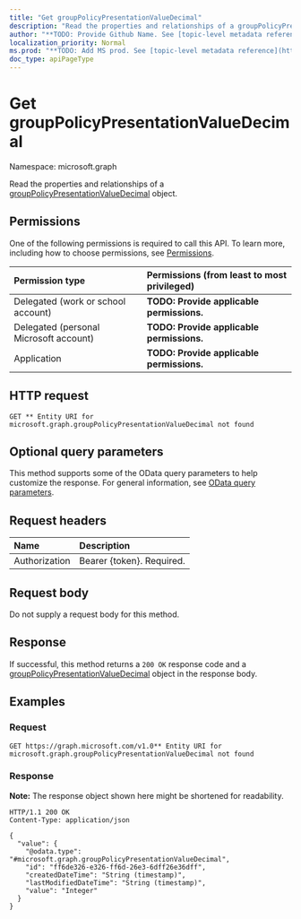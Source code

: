 ```yaml
---
title: "Get groupPolicyPresentationValueDecimal"
description: "Read the properties and relationships of a groupPolicyPresentationValueDecimal object."
author: "**TODO: Provide Github Name. See [topic-level metadata reference](https://msgo.azurewebsites.net/add/document/guidelines/metadata.html#topic-level-metadata)**"
localization_priority: Normal
ms.prod: "**TODO: Add MS prod. See [topic-level metadata reference](https://msgo.azurewebsites.net/add/document/guidelines/metadata.html#topic-level-metadata)**"
doc_type: apiPageType
---
```


# Get groupPolicyPresentationValueDecimal
Namespace: microsoft.graph



Read the properties and relationships of a [groupPolicyPresentationValueDecimal](../resources/grouppolicypresentationvaluedecimal.md) object.

## Permissions
One of the following permissions is required to call this API. To learn more, including how to choose permissions, see [Permissions](/graph/permissions-reference).

|Permission type|Permissions (from least to most privileged)|
|:---|:---|
|Delegated (work or school account)|**TODO: Provide applicable permissions.**|
|Delegated (personal Microsoft account)|**TODO: Provide applicable permissions.**|
|Application|**TODO: Provide applicable permissions.**|

## HTTP request

<!-- {
  "blockType": "ignored"
}
-->
``` http
GET ** Entity URI for microsoft.graph.groupPolicyPresentationValueDecimal not found
```

## Optional query parameters
This method supports some of the OData query parameters to help customize the response. For general information, see [OData query parameters](/graph/query-parameters).

## Request headers
|Name|Description|
|:---|:---|
|Authorization|Bearer {token}. Required.|

## Request body
Do not supply a request body for this method.

## Response

If successful, this method returns a `200 OK` response code and a [groupPolicyPresentationValueDecimal](../resources/grouppolicypresentationvaluedecimal.md) object in the response body.

## Examples

### Request
<!-- {
  "blockType": "request",
  "name": "get_grouppolicypresentationvaluedecimal"
}
-->
``` http
GET https://graph.microsoft.com/v1.0** Entity URI for microsoft.graph.groupPolicyPresentationValueDecimal not found
```


### Response
**Note:** The response object shown here might be shortened for readability.
<!-- {
  "blockType": "response",
  "truncated": true,
  "@odata.type": "microsoft.graph.groupPolicyPresentationValueDecimal"
}
-->
``` http
HTTP/1.1 200 OK
Content-Type: application/json

{
  "value": {
    "@odata.type": "#microsoft.graph.groupPolicyPresentationValueDecimal",
    "id": "ff6de326-e326-ff6d-26e3-6dff26e36dff",
    "createdDateTime": "String (timestamp)",
    "lastModifiedDateTime": "String (timestamp)",
    "value": "Integer"
  }
}
```

